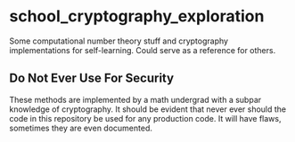 # school_cryptography_exploration
Some computational number theory stuff and cryptography implementations for self-learning. Could serve as a reference for others.

## Do Not Ever Use For Security
These methods are implemented by a math undergrad with a subpar knowledge of cryptography. It should be evident that never ever should the code in this repository be used for any production code. It will have flaws, sometimes they are even documented.
